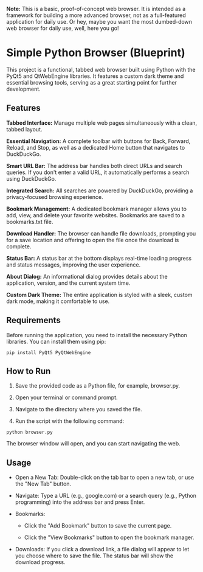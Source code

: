 **Note:** This is a basic, proof-of-concept web browser. It is intended as a framework for building a more advanced browser, not as a full-featured application for daily use. Or hey, maybe you want the most dumbed-down web browser for daily use, well, here you go!

# Simple Python Browser (Blueprint)
This project is a functional, tabbed web browser built using Python with the PyQt5 and QtWebEngine libraries. It features a custom dark theme and essential browsing tools, serving as a great starting point for further development.

## Features

**Tabbed Interface:** Manage multiple web pages simultaneously with a clean, tabbed layout.

**Essential Navigation:** A complete toolbar with buttons for Back, Forward, Reload, and Stop, as well as a dedicated Home button that navigates to DuckDuckGo.

**Smart URL Bar:** The address bar handles both direct URLs and search queries. If you don't enter a valid URL, it automatically performs a search using DuckDuckGo.

**Integrated Search:** All searches are powered by DuckDuckGo, providing a privacy-focused browsing experience.

**Bookmark Management:** A dedicated bookmark manager allows you to add, view, and delete your favorite websites. Bookmarks are saved to a bookmarks.txt file.

**Download Handler:** The browser can handle file downloads, prompting you for a save location and offering to open the file once the download is complete.

**Status Bar:** A status bar at the bottom displays real-time loading progress and status messages, improving the user experience.

**About Dialog:** An informational dialog provides details about the application, version, and the current system time.

**Custom Dark Theme:** The entire application is styled with a sleek, custom dark mode, making it comfortable to use.

## Requirements
Before running the application, you need to install the necessary Python libraries. You can install them using pip:

```pip install PyQt5 PyQtWebEngine```

## How to Run

1. Save the provided code as a Python file, for example, browser.py.

2. Open your terminal or command prompt.

3. Navigate to the directory where you saved the file.

4. Run the script with the following command:

```python browser.py```

The browser window will open, and you can start navigating the web.

## Usage

- Open a New Tab: Double-click on the tab bar to open a new tab, or use the "New Tab" button.

- Navigate: Type a URL (e.g., google.com) or a search query (e.g., Python programming) into the address bar and press Enter.

- Bookmarks:

  - Click the "Add Bookmark" button to save the current page.

  - Click the "View Bookmarks" button to open the bookmark manager.

- Downloads: If you click a download link, a file dialog will appear to let you choose where to save the file. The status bar will show the download progress.
